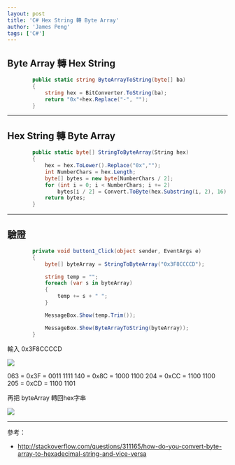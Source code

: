 ```yaml
---
layout: post
title: 'C# Hex String 轉 Byte Array'
author: 'James Peng'
tags: ['C#']
---
```


## Byte Array 轉 Hex String ##

~~~csharp
        public static string ByteArrayToString(byte[] ba)
        {
            string hex = BitConverter.ToString(ba);
            return "0x"+hex.Replace("-", "");
        }
~~~


----------

## Hex String 轉 Byte Array ##

~~~csharp
        public static byte[] StringToByteArray(String hex)
        {
            hex = hex.ToLower().Replace("0x","");
            int NumberChars = hex.Length;
            byte[] bytes = new byte[NumberChars / 2];
            for (int i = 0; i < NumberChars; i += 2)
                bytes[i / 2] = Convert.ToByte(hex.Substring(i, 2), 16);
            return bytes;
        }
~~~


----------


## 驗證 ##

~~~csharp
        private void button1_Click(object sender, EventArgs e)
        {
            byte[] byteArray = StringToByteArray("0x3F8CCCCD");

            string temp = "";
            foreach (var s in byteArray)
            {
                temp += s + " ";
            }

            MessageBox.Show(temp.Trim());

            MessageBox.Show(ByteArrayToString(byteArray));
        }
~~~

輸入 0x3F8CCCCD

![](http://i.imgur.com/iRutcxD.png)

063 = 0x3F = 0011 1111
140 = 0x8C = 1000 1100
204 = 0xCC = 1100 1100
205 = 0xCD = 1100 1101

再把 byteArray 轉回hex字串

![](http://i.imgur.com/TZvGi4A.png)

----------

參考：

- http://stackoverflow.com/questions/311165/how-do-you-convert-byte-array-to-hexadecimal-string-and-vice-versa
